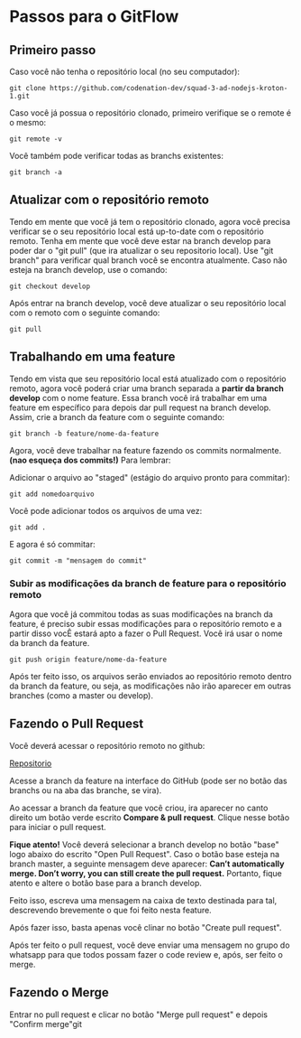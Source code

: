 # Passos para o GitFlow

## Primeiro passo

Caso você não tenha o repositório local (no seu computador):

```
git clone https://github.com/codenation-dev/squad-3-ad-nodejs-kroton-1.git
```

Caso você já possua o repositório clonado, primeiro verifique se o remote é o mesmo:

```
git remote -v
```

Você também pode verificar todas as branchs existentes:

```
git branch -a
```
## Atualizar com o repositório remoto

Tendo em mente que você já tem o repositório clonado, agora você precisa verificar se o seu repositório local está up-to-date com o repositório remoto.
Tenha em mente que você deve estar na branch develop para poder dar o "git pull" (que ira atualizar o seu repositorio local).
Use "git branch" para verificar qual branch você se encontra atualmente. Caso não esteja na branch develop, use o comando:

```
git checkout develop
```
Após entrar na branch develop, você deve atualizar o seu repositório local com o remoto com o seguinte comando:

```
git pull
```
## Trabalhando em uma feature

Tendo em vista que seu repositório local está atualizado com o repositório remoto, agora você poderá criar uma branch separada a **partir da branch develop** com o nome feature. Essa branch você irá trabalhar em uma feature em específico para depois dar pull request na branch develop. Assim, crie a branch da feature com o seguinte comando:

```
git branch -b feature/nome-da-feature
```

Agora, você deve trabalhar na feature fazendo os commits normalmente. **(nao esqueça dos commits!)**
Para lembrar:

Adicionar o arquivo ao "staged" (estágio do arquivo pronto para commitar):

```
git add nomedoarquivo
```

Você pode adicionar todos os arquivos de uma vez:

```
git add .
```

E agora é só commitar:

```
git commit -m "mensagem do commit"
```

### Subir as modificações da branch de feature para o repositório remoto

Agora que você já commitou todas as suas modificações na branch da feature, é preciso subir essas modificações para o repositório remoto e a partir disso vocÊ estará apto a fazer o Pull Request. Você irá usar o nome da branch da feature.

```
git push origin feature/nome-da-feature
```

Após ter feito isso, os arquivos serão enviados ao repositório remoto dentro da branch da feature, ou seja, as modificações não irão aparecer em outras branches (como a master ou develop).

## Fazendo o Pull Request

Você deverá acessar o repositório remoto no github:

[Repositorio](https://github.com/codenation-dev/squad-3-ad-nodejs-kroton-1)

Acesse a branch da feature na interface do GitHub (pode ser no botão das branchs ou na aba das branche, se vira).

Ao acessar a branch da feature que você criou, ira aparecer no canto direito um botão verde escrito **Compare & pull request**.
Clique nesse botão para iniciar o pull request.

**Fique atento!**
Você deverá selecionar a branch develop no botão "base" logo abaixo do escrito "Open Pull Request".
Caso o botão base esteja na branch master, a seguinte mensagem deve aparecer:
**Can’t automatically merge. Don’t worry, you can still create the pull request.**
Portanto, fique atento e altere o botão base para a branch develop.

Feito isso, escreva uma mensagem na caixa de texto destinada para tal, descrevendo brevemente o que foi feito nesta feature.

Após fazer isso, basta apenas você clinar no botão "Create pull request".

Após ter feito o pull request, você deve enviar uma mensagem no grupo do whatsapp para que todos possam fazer o code review e, após, ser feito o merge.

## Fazendo o Merge

Entrar no pull request e clicar no botão "Merge pull request" e depois "Confirm merge"git 